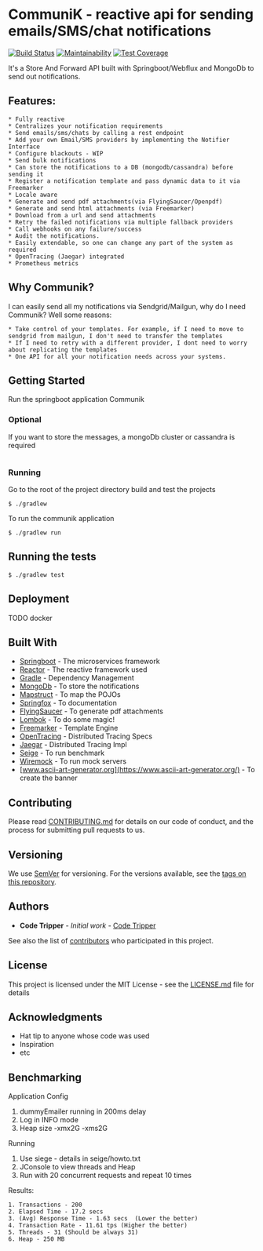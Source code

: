 # CommuniK - reactive api for sending emails/SMS/chat notifications

[![Build Status](https://travis-ci.org/CodeTripper/communiK.svg?branch=master)](https://travis-ci.org/CodeTripper/communiK)
[![Maintainability](https://api.codeclimate.com/v1/badges/b9b8834a844bed8d2632/maintainability)](https://codeclimate.com/github/CodeTripper/communiK/maintainability)
[![Test Coverage](https://api.codeclimate.com/v1/badges/b9b8834a844bed8d2632/test_coverage)](https://codeclimate.com/github/CodeTripper/communiK/test_coverage)



It's a Store And Forward API built with Springboot/Webflux and MongoDb to send out notifications.

## Features: 
    * Fully reactive
    * Centralizes your notification requirements
    * Send emails/sms/chats by calling a rest endpoint
    * Add your own Email/SMS providers by implementing the Notifier Interface
    * Configure blackouts - WIP
    * Send bulk notifications 
    * Can store the notifications to a DB (mongodb/cassandra) before sending it
    * Register a notification template and pass dynamic data to it via Freemarker
    * Locale aware
    * Generate and send pdf attachments(via FlyingSaucer/Openpdf) 
    * Generate and send html attachments (via Freemarker) 
    * Download from a url and send attachments 
    * Retry the failed notifications via multiple fallback providers
    * Call webhooks on any failure/success 
    * Audit the notifications.
    * Easily extendable, so one can change any part of the system as required
    * OpenTracing (Jaegar) integrated
    * Prometheus metrics

## Why Communik?

I can easily send all my notifications via Sendgrid/Mailgun, why do I need Communik?
Well some reasons:

    * Take control of your templates. For example, if I need to move to sendgrid from mailgun, I don't need to transfer the templates
    * If I need to retry with a different provider, I dont need to worry about replicating the templates
    * One API for all your notification needs across your systems. 

## Getting Started

Run the springboot application Communik

### Optional

If you want to store the messages, a mongoDb cluster or cassandra is required

```

```

### Running

Go to the root of the project directory build and test the projects 

```
$ ./gradlew 
```

To run the communik application

```
$ ./gradlew run
```


## Running the tests

```
$ ./gradlew test
```


## Deployment

TODO docker

## Built With

* [Springboot](https://github.com/spring-projects/spring-boot) - The microservices framework 
* [Reactor](https://github.com/reactor/reactor) - The reactive framework used
* [Gradle](https://github.com/gradle/gradle) - Dependency Management
* [MongoDb](https://rometools.github.io/rome/) - To store the notifications
* [Mapstruct](https://github.com/mapstruct/mapstruct) - To map the POJOs
* [Springfox](https://github.com/springfox/springfox/) - To documentation
* [FlyingSaucer](https://rometools.github.io/rome/) - To generate pdf attachments
* [Lombok](https://github.com/rzwitserloot/lombok) - To do some magic!
* [Freemarker](https://github.com/apache/freemarker) - Template Engine
* [OpenTracing](https://github.com/opentracing) - Distributed Tracing Specs
* [Jaegar](https://github.com/jaegertracing/jaeger) - Distributed Tracing Impl
* [Seige](https://github.com/JoeDog/siege) - To run benchmark
* [Wiremock](https://github.com/tomakehurst/wiremock) - To run mock servers
* [www.ascii-art-generator.org](https://www.ascii-art-generator.org/) - To create the banner



## Contributing

Please read [CONTRIBUTING.md](https://gist.github.com/PurpleBooth/b24679402957c63ec426) for details on our code of conduct, and the process for submitting pull requests to us.

## Versioning

We use [SemVer](http://semver.org/) for versioning. For the versions available, see the [tags on this repository](https://github.com/your/project/tags).

## Authors

* **Code Tripper** - *Initial work* - [Code Tripper](https://github.com/CodeTripper)

See also the list of [contributors](https://github.com/your/project/contributors) who participated in this project.

## License

This project is licensed under the MIT License - see the [LICENSE.md](LICENSE.md) file for details

## Acknowledgments

* Hat tip to anyone whose code was used
* Inspiration
* etc


## Benchmarking

Application Config
1. dummyEmailer running in 200ms delay
2. Log in INFO mode
3. Heap size -xmx2G -xms2G

Running
1. Use siege - details in seige/howto.txt
2. JConsole to view threads and Heap
3. Run with 20 concurrent requests and repeat 10 times


Results:

    1. Transactions - 200
    2. Elapsed Time - 17.2 secs
    3. (Avg) Response Time - 1.63 secs  (Lower the better)
    4. Transaction Rate - 11.61 tps (Higher the better)
    5. Threads - 31 (Should be always 31)
    6. Heap - 250 MB
